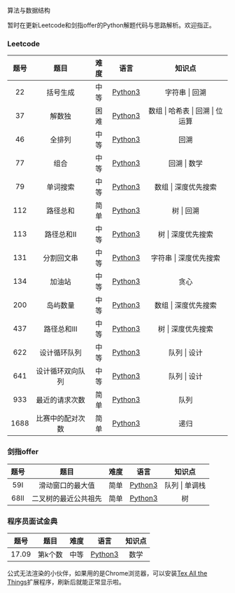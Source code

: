 算法与数据结构

暂时在更新Leetcode和剑指offer的Python解题代码与思路解析。欢迎指正。

### Leetcode

| 题号 |       题目       | 难度 |                         语言                          |              知识点              |
| :--: | :--------------: | :--: | :---------------------------------------------------: | :------------------------------: |
|  22  |     括号生成     | 中等 |      [Python3](./Leetcode/Python/22.括号生成.md)      |          字符串 \| 回溯          |
|  37  |      解数独      | 困难 |       [Python3](./Leetcode/Python/37.解数独.md)       | 数组 \| 哈希表 \| 回溯 \| 位运算 |
|  46  |      全排列      | 中等 |       [Python3](./Leetcode/Python/46.全排列.md)       |               回溯               |
|  77  |       组合       | 中等 |        [Python3](./Leetcode/Python/77.组合.md)        |           回溯 \| 数学           |
|  79  |     单词搜索     | 中等 |      [Python3](./Leetcode/Python/79.单词搜索.md)      |       数组 \| 深度优先搜索       |
| 112  |     路径总和     | 简单 |     [Python3](./Leetcode/Python/112.路径总和.md)      |            树 \| 回溯            |
| 113  |    路径总和Ⅱ     | 中等 |     [Python3](./Leetcode/Python/113.路径总和Ⅱ.md)     |        树 \| 深度优先搜索        |
| 131  |    分割回文串    | 中等 |    [Python3](./Leetcode/Python/131.分割回文串.md)     |      字符串 \| 深度优先搜索      |
| 134  |      加油站      | 中等 |      [Python3](./Leetcode/Python/134.加油站.md)       |               贪心               |
| 200  |     岛屿数量     | 中等 |     [Python3](./Leetcode/Python/200.岛屿数量.md)      |       数组 \| 深度优先搜索       |
| 437  |    路径总和Ⅲ     | 中等 |     [Python3](./Leetcode/Python/437.路径总和Ⅲ.md)     |        树 \| 深度优先搜索        |
| 622  |   设计循环队列   | 中等 |   [Python3](./Leetcode/Python/622.设计循环队列.md)    |           队列 \| 设计           |
| 641  | 设计循环双向队列 | 中等 | [Python3](./Leetcode/Python/641.设计循环双向队列.md)  |           队列 \| 设计           |
| 933  |  最近的请求次数  | 简单 |  [Python3](./Leetcode/Python/933.最近的请求次数.md)   |               队列               |
| 1688 | 比赛中的配对次数 | 简单 | [Python3](./Leetcode/Python/1688.比赛中的配对次数.md) |               递归               |



### 剑指offer

| 题号 |         题目         | 难度 |                           语言                            |     知识点     |
| :--: | :------------------: | :--: | :-------------------------------------------------------: | :------------: |
| 59Ⅰ  |   滑动窗口的最大值   | 简单 |   [Python3](./剑指offer/Python/59Ⅰ.滑动窗口的最大值.md)   | 队列 \| 单调栈 |
| 68Ⅱ  | 二叉树的最近公共祖先 | 简单 | [Python3](./剑指offer/Python/68Ⅱ.二叉树的最近公共祖先.md) |       树       |



### 程序员面试金典

| 题号  |  题目   | 难度 |                        语言                         | 知识点 |
| :---: | :-----: | :--: | :-------------------------------------------------: | :----: |
| 17.09 | 第k个数 | 中等 | [Python3](./程序员面试金典/Python/17.09.第k个数.md) |  数学  |





公式无法渲染的小伙伴，如果用的是Chrome浏览器，可以安装[Tex All the Things](https://chrome.google.com/webstore/detail/tex-all-the-things/cbimabofgmfdkicghcadidpemeenbffn)扩展程序，刷新后就能正常显示啦。

